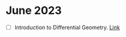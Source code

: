 # June 2023

- [ ] Introduction to Differential Geometry. [Link](https://people.math.ethz.ch/~salamon/PREPRINTS/diffgeo.pdf)

